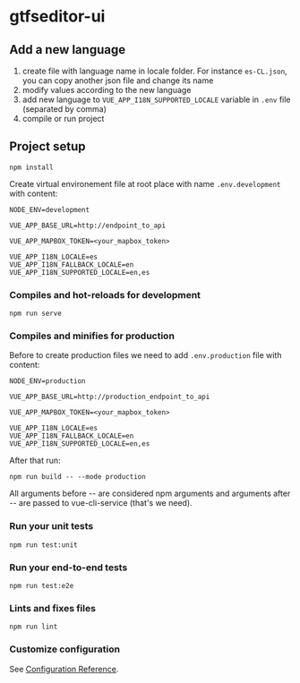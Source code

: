 # gtfseditor-ui

## Add a new language

1. create file with language name in locale folder. For instance `es-CL.json`, you can copy another json file and change its name
2. modify values according to the new language
3. add new language to `VUE_APP_I18N_SUPPORTED_LOCALE` variable in `.env` file (separated by comma)
4. compile or run project

## Project setup
```
npm install
```

Create virtual environement file at root place with name `.env.development` with content:
```
NODE_ENV=development

VUE_APP_BASE_URL=http://endpoint_to_api

VUE_APP_MAPBOX_TOKEN=<your_mapbox_token>

VUE_APP_I18N_LOCALE=es
VUE_APP_I18N_FALLBACK_LOCALE=en
VUE_APP_I18N_SUPPORTED_LOCALE=en,es
```

### Compiles and hot-reloads for development
```
npm run serve
```

### Compiles and minifies for production

Before to create production files we need to add `.env.production` file with content:
```
NODE_ENV=production

VUE_APP_BASE_URL=http://production_endpoint_to_api

VUE_APP_MAPBOX_TOKEN=<your_mapbox_token>

VUE_APP_I18N_LOCALE=es
VUE_APP_I18N_FALLBACK_LOCALE=en
VUE_APP_I18N_SUPPORTED_LOCALE=en,es
```

After that run:
```
npm run build -- --mode production
```
All arguments before -- are considered npm arguments and arguments after -- are passed to vue-cli-service (that's we need).

### Run your unit tests
```
npm run test:unit
```

### Run your end-to-end tests
```
npm run test:e2e
```

### Lints and fixes files
```
npm run lint
```

### Customize configuration
See [Configuration Reference](https://cli.vuejs.org/config/).
